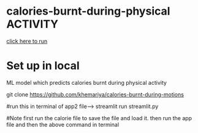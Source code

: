 # calories-burnt-during-physical ACTIVITY
[click here to run](https://joules.streamlit.app/)
<h1>Set up in local</h1>
ML model which predicts calories burnt during physical activity

git clone https://github.com/khemariya/calories-burnt-during-motions

#run this in terminal of app2 file--> streamlit run streamlit.py

#Note first run the calorie file to save the file and load it. then run the app file and then the above command in terminal
